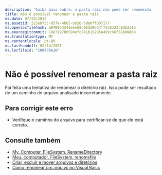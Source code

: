 ```yaml
---
description: 'Saiba mais sobre: a pasta raiz não pode ser renomeada'
title: Não é possível renomear a pasta raiz
ms.date: 07/20/2015
ms.assetid: 325eb73c-d5fe-4b65-8926-5dabff007277
ms.openlocfilehash: a940853341eeeb9c92d29db4f7138323c8db231b
ms.sourcegitcommit: 10e719780594efc781b15295e499c66f316068b8
ms.translationtype: MT
ms.contentlocale: pt-BR
ms.lasthandoff: 02/14/2021
ms.locfileid: "100435610"
---
```

# <a name="root-folder-cannot-be-renamed"></a>Não é possível renomear a pasta raiz

Foi feita uma tentativa de renomear o diretório raiz. Isso pode ser resultado de um caminho de arquivo analisado incorretamente.  
  
## <a name="to-correct-this-error"></a>Para corrigir este erro  
  
- Verifique o caminho do arquivo para certificar-se de que ele está correto.  
  
## <a name="see-also"></a>Consulte também

- [My. Computer. FileSystem. RenameDirectory](xref:Microsoft.VisualBasic.MyServices.FileSystemProxy.RenameDirectory%2A)
- [Meu. computador. FileSystem. renomefile](xref:Microsoft.VisualBasic.MyServices.FileSystemProxy.RenameFile%2A)
- [Criar, excluir e mover arquivos e diretórios](../developing-apps/programming/drives-directories-files/creating-deleting-and-moving-files-and-directories.md)
- [Como renomear um arquivo no Visual Basic](../developing-apps/programming/drives-directories-files/how-to-rename-a-file.md)
